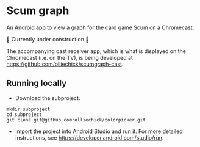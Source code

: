 # Scum graph
An Android app to view a graph for the card game Scum on a Chromecast.

🚧 Currently under construction 🚧

The accompanying cast receiver app, which is what is displayed on the Chromecast (i.e. on the TV), is being developed at https://github.com/olliechick/scumgraph-cast.

## Running locally

* Download the subproject.

```
mkdir subproject
cd subproject
git clone git@github.com:olliechick/colorpicker.git
```

* Import the project into Android Studio and run it. For more detailed instructions, see https://developer.android.com/studio/run.
